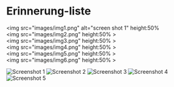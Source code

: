 # Erinnerung-liste
<img src="images/img1.png" alt="screen shot 1" height:50%<br>
<img src="images/img2.png" height:50% ><br>
<img src="images/img3.png" height:50% ><br>
<img src="images/img4.png" height:50% ><br>
<img src="images/img5.png" height:50% ><br>
<img src="images/img6.png" height:50% ><br>

![Screenshot 1](images/img1.png)
![Screenshot 2](images/img2.png)
![Screenshot 3](images/img3.png)
![Screenshot 4](images/img4.png)
![Screenshot 5](images/img5.png)
